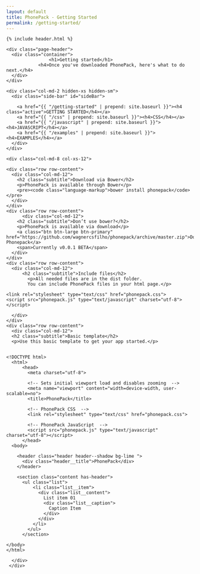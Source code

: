 ```yaml
---
layout: default
title: PhonePack - Getting Started
permalink: /getting-started/
---
```


<div class="feat">

    {% include header.html %}
    
    <div class="page-header">
      <div class="container">
      				<h1>Getting started</h1>
      			<h4>Once you've downloaded PhonePack, here's what to do next.</h4>
      </div>
    </div>
</div>

<div class="container">
  <div class="row">
  
    <div class="col-md-2 hidden-xs hidden-sm">
      <div class="side-bar" id="sideBar">

        <a href="{{ "/getting-started" | prepend: site.baseurl }}"><h4 class="active">GETTING STARTED</h4></a>
        <a href="{{ "/css" | prepend: site.baseurl }}"><h4>CSS</h4></a>
        <a href="{{ "/javascript" | prepend: site.baseurl }}"><h4>JAVASCRIPT</h4></a>
        <a href="{{ "/examples" | prepend: site.baseurl }}"><h4>EXAMPLES</h4></a>
      </div>
    </div>
 
    <div class="col-md-8 col-xs-12">

    <div class="row row-content">
      <div class="col-md-12">
        <h2 class="subtitle">Download via Bower</h2>
        <p>PhonePack is available through Bower</p>
        <pre><code class="language-markup">bower install phonepack</code></pre>
      </div>
    </div>
    <div class="row row-content">
          <div class="col-md-12">
        <h2 class="subtitle">Don’t use bower?</h2>
        <p>PhonePack is available via download</p>
        <a class="btn btn-large btn-primary" href="https://github.com/wagnercsfilho/phonepack/archive/master.zip">Download Phonepack</a>
        <span>Currently v0.0.1 BETA</span>
      </div>
    </div>
    <div class="row row-content">
      <div class="col-md-12">
          <h2 class="subtitle">Include files</h2>
            <p>All needed files are in the dist folder.
            You can include PhonePack files in your html page.</p>
  <pre><code class="language-markup">&lt;link rel="stylesheet" type="text/css" href="phonepack.css"&gt;
&lt;script src="phonepack.js" type="text/javascript" charset="utf-8"&gt;&lt;/script&gt;</code></pre>
      </div>
    </div>
    <div class="row row-content">
  	  <div class="col-md-12">
  	  <h2 class="subtitle">Basic template</h2>
      <p>Use this basic template to get your app started.</p>
<pre><code class="language-markup">
&lt;!DOCTYPE html&gt;
  &lt;html&gt;
      &lt;head&gt;
        &lt;meta charset="utf-8"&gt;
        
        &lt;!-- Sets initial viewport load and disables zooming  --&gt;
        &lt;meta name="viewport" content="width=device-width, user-scalable=no"&gt;
        &lt;title&gt;PhonePack&lt;/title&gt;
  
        &lt;!-- PhonePack CSS  --&gt;
        &lt;link rel="stylesheet" type="text/css" href="phonepack.css"&gt;
  
        &lt;!-- PhonePack JavaScript  --&gt;
        &lt;script src="phonepack.js" type="text/javascript" charset="utf-8"&gt;&lt;/script&gt;
      &lt;/head&gt;
  &lt;body&gt;
  
    &lt;header class="header header--shadow bg-lime "&gt;
      &lt;div class="header__title"&gt;PhonePack&lt;/div&gt;
    &lt;/header&gt;
  
    &lt;section class="content has-header"&gt;
      &lt;ul class="list"&gt;
          &lt;li class="list__item"&gt;
            &lt;div class="list__content"&gt;
              List item 01
              &lt;div class="list__caption"&gt;
                Caption Item
              &lt;/div&gt;
            &lt;/div&gt;
          &lt;/li&gt;
        &lt;/ul&gt;
      &lt;/section&gt;
  
&lt;/body&gt;
&lt;/html&gt;</code></pre>

  	  </div>
  	 </div>
  
  </div>
 </div>
</div>